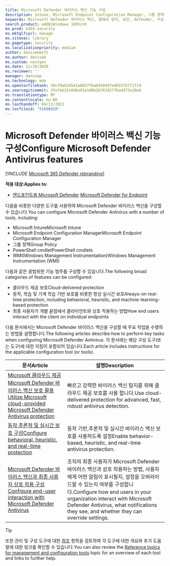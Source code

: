 ```yaml
---
title: Microsoft Defender 바이러스 백신 기능 구성
description: Intune, Microsoft Endpoint Configuration Manager, 그룹 정책 및 PowerShell을 사용하여 Microsoft Defender 바이러스 백신 기능을 구성할 수 있습니다.
keywords: Microsoft Defender 바이러스 백신, 맬웨어 방지, 보안, defender, 구성, 구성, Config Manager, Microsoft Endpoint Configuration Manager, SCCM, Intune, MDM, 모바일 장치 관리, GP, 그룹 정책, PowerShell
search.product: eADQiWindows 10XVcnh
ms.prod: m365-security
ms.mktglfcycl: manage
ms.sitesec: library
ms.pagetype: security
ms.localizationpriority: medium
author: denisebmsft
ms.author: deniseb
ms.custom: nextgen
ms.date: 11/18/2020
ms.reviewer: ''
manager: dansimp
ms.technology: mde
ms.openlocfilehash: 3dcf0ab24541a8837fbab91049fed0157b7f1fc9
ms.sourcegitcommit: 3fe7eb32c8d6e01e190b2b782827fbadd73a18e6
ms.translationtype: MT
ms.contentlocale: ko-KR
ms.lasthandoff: 04/13/2021
ms.locfileid: "51690820"
---
```

# <a name="configure-microsoft-defender-antivirus-features"></a><span data-ttu-id="3f036-104">Microsoft Defender 바이러스 백신 기능 구성</span><span class="sxs-lookup"><span data-stu-id="3f036-104">Configure Microsoft Defender Antivirus features</span></span>

[!INCLUDE [Microsoft 365 Defender rebranding](../../includes/microsoft-defender.md)]


<span data-ttu-id="3f036-105">**적용 대상:**</span><span class="sxs-lookup"><span data-stu-id="3f036-105">**Applies to:**</span></span>

- <span data-ttu-id="3f036-106">[엔드포인트용 Microsoft Defender](/microsoft-365/security/defender-endpoint/) </span><span class="sxs-lookup"><span data-stu-id="3f036-106">[Microsoft Defender for Endpoint](/microsoft-365/security/defender-endpoint/)</span></span>

<span data-ttu-id="3f036-107">다음을 비롯한 다양한 도구를 사용하여 Microsoft Defender 바이러스 백신을 구성할 수 있습니다.</span><span class="sxs-lookup"><span data-stu-id="3f036-107">You can configure Microsoft Defender Antivirus with a number of tools, including:</span></span>

- <span data-ttu-id="3f036-108">Microsoft Intune</span><span class="sxs-lookup"><span data-stu-id="3f036-108">Microsoft Intune</span></span>
- <span data-ttu-id="3f036-109">Microsoft Endpoint Configuration Manager</span><span class="sxs-lookup"><span data-stu-id="3f036-109">Microsoft Endpoint Configuration Manager</span></span>
- <span data-ttu-id="3f036-110">그룹 정책</span><span class="sxs-lookup"><span data-stu-id="3f036-110">Group Policy</span></span>
- <span data-ttu-id="3f036-111">PowerShell cmdlet</span><span class="sxs-lookup"><span data-stu-id="3f036-111">PowerShell cmdlets</span></span>
- <span data-ttu-id="3f036-112">WMI(Windows Management Instrumentation)</span><span class="sxs-lookup"><span data-stu-id="3f036-112">Windows Management Instrumentation (WMI)</span></span>

<span data-ttu-id="3f036-113">다음과 같은 광범위한 기능 범주를 구성할 수 있습니다.</span><span class="sxs-lookup"><span data-stu-id="3f036-113">The following broad categories of features can be configured:</span></span>

- <span data-ttu-id="3f036-114">클라우드 제공 보호</span><span class="sxs-lookup"><span data-stu-id="3f036-114">Cloud-delivered protection</span></span>
- <span data-ttu-id="3f036-115">동작, 학습 및 기계 학습 기반 보호를 비롯한 항상 실시간 보호</span><span class="sxs-lookup"><span data-stu-id="3f036-115">Always-on real-time protection, including behavioral, heuristic, and machine-learning-based protection</span></span>
- <span data-ttu-id="3f036-116">최종 사용자가 개별 끝점에서 클라이언트와 상호 작용하는 방법</span><span class="sxs-lookup"><span data-stu-id="3f036-116">How end users interact with the client on individual endpoints</span></span>

<span data-ttu-id="3f036-117">다음 문서에서는 Microsoft Defender 바이러스 백신을 구성할 때 주요 작업을 수행하는 방법을 설명합니다.</span><span class="sxs-lookup"><span data-stu-id="3f036-117">The following articles describe how to perform key tasks when configuring Microsoft Defender Antivirus.</span></span> <span data-ttu-id="3f036-118">각 문서에는 해당 구성 도구(또는 도구)에 대한 지침이 포함되어 있습니다.</span><span class="sxs-lookup"><span data-stu-id="3f036-118">Each article includes instructions for the applicable configuration tool (or tools).</span></span>

|<span data-ttu-id="3f036-119">문서</span><span class="sxs-lookup"><span data-stu-id="3f036-119">Article</span></span>  |<span data-ttu-id="3f036-120">설명</span><span class="sxs-lookup"><span data-stu-id="3f036-120">Description</span></span>  |
|---------|---------|
|[<span data-ttu-id="3f036-121">Microsoft 클라우드 제공 Microsoft Defender 바이러스 백신 보호 활용</span><span class="sxs-lookup"><span data-stu-id="3f036-121">Utilize Microsoft cloud-provided Microsoft Defender Antivirus protection</span></span>](cloud-protection-microsoft-defender-antivirus.md)     | <span data-ttu-id="3f036-122">빠르고 강력한 바이러스 백신 탐지를 위해 클라우드 제공 보호를 사용 합니다.</span><span class="sxs-lookup"><span data-stu-id="3f036-122">Use cloud-delivered protection for advanced, fast, robust antivirus detection.</span></span>        |
|[<span data-ttu-id="3f036-123">동작,추론적 및 실시간 보호 구성</span><span class="sxs-lookup"><span data-stu-id="3f036-123">Configure behavioral, heuristic, and real-time protection</span></span>](configure-protection-features-microsoft-defender-antivirus.md)     |<span data-ttu-id="3f036-124">동작 기반,추론적 및 실시간 바이러스 백신 보호를 사용하도록 설정</span><span class="sxs-lookup"><span data-stu-id="3f036-124">Enable behavior-based, heuristic, and real-time antivirus protection.</span></span>         |
|[<span data-ttu-id="3f036-125">Microsoft Defender 바이러스 백신과 최종 사용자 상호 작용 구성</span><span class="sxs-lookup"><span data-stu-id="3f036-125">Configure end-user interaction with Microsoft Defender Antivirus</span></span>](configure-end-user-interaction-microsoft-defender-antivirus.md) | <span data-ttu-id="3f036-126">조직의 최종 사용자가 Microsoft Defender 바이러스 백신과 상호 작용하는 방법, 사용자에게 어떤 알림이 표시될지, 설정을 오버라이드할 수 있는지 여부를 구성합니다.</span><span class="sxs-lookup"><span data-stu-id="3f036-126">Configure how end users in your organization interact with Microsoft Defender Antivirus, what notifications they see, and whether they can override settings.</span></span> |

> [!TIP]
> <span data-ttu-id="3f036-127">또한 관리 및 구성 도구에 대한 [참조](configuration-management-reference-microsoft-defender-antivirus.md) 항목을 검토하여 각 도구에 대한 개요와 추가 도움말에 대한 링크를 확인할 수 있습니다.</span><span class="sxs-lookup"><span data-stu-id="3f036-127">You can also review the [Reference topics for management and configuration tools](configuration-management-reference-microsoft-defender-antivirus.md) topic for an overview of each tool and links to further help.</span></span>